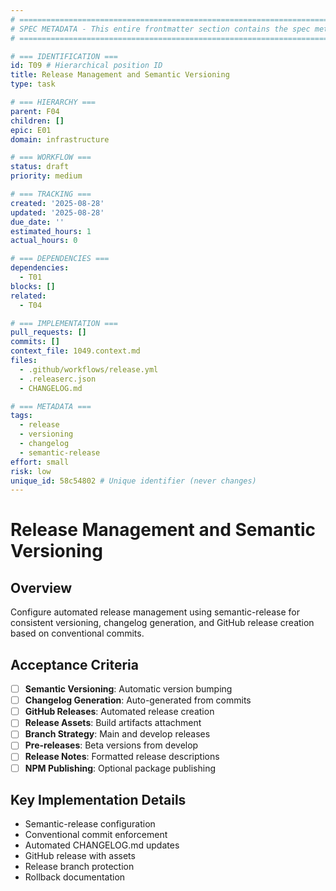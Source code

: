```yaml
---
# ============================================================================
# SPEC METADATA - This entire frontmatter section contains the spec metadata
# ============================================================================

# === IDENTIFICATION ===
id: T09 # Hierarchical position ID
title: Release Management and Semantic Versioning
type: task

# === HIERARCHY ===
parent: F04
children: []
epic: E01
domain: infrastructure

# === WORKFLOW ===
status: draft
priority: medium

# === TRACKING ===
created: '2025-08-28'
updated: '2025-08-28'
due_date: ''
estimated_hours: 1
actual_hours: 0

# === DEPENDENCIES ===
dependencies:
  - T01
blocks: []
related:
  - T04

# === IMPLEMENTATION ===
pull_requests: []
commits: []
context_file: 1049.context.md
files:
  - .github/workflows/release.yml
  - .releaserc.json
  - CHANGELOG.md

# === METADATA ===
tags:
  - release
  - versioning
  - changelog
  - semantic-release
effort: small
risk: low
unique_id: 58c54802 # Unique identifier (never changes)
---
```


# Release Management and Semantic Versioning

## Overview

Configure automated release management using semantic-release for consistent versioning, changelog generation, and GitHub release creation based on conventional commits.

## Acceptance Criteria

- [ ] **Semantic Versioning**: Automatic version bumping
- [ ] **Changelog Generation**: Auto-generated from commits
- [ ] **GitHub Releases**: Automated release creation
- [ ] **Release Assets**: Build artifacts attachment
- [ ] **Branch Strategy**: Main and develop releases
- [ ] **Pre-releases**: Beta versions from develop
- [ ] **Release Notes**: Formatted release descriptions
- [ ] **NPM Publishing**: Optional package publishing

## Key Implementation Details

- Semantic-release configuration
- Conventional commit enforcement
- Automated CHANGELOG.md updates
- GitHub release with assets
- Release branch protection
- Rollback documentation
